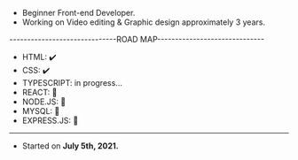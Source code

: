 - Beginner Front-end Developer.
- Working on Video editing & Graphic design approximately 3 years.

------------------------------ROAD MAP------------------------------

- HTML: ✔️
- CSS: ✔️
- TYPESCRIPT: in progress...
- REACT: 💬
- NODE.JS: 💬
- MYSQL: 💬
- EXPRESS.JS: 💬

--------------------------------------------------------------------

- Started on <b>July 5th, 2021.<b>



